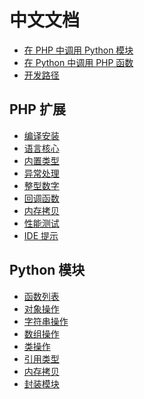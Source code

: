 中文文档
====

- [在 PHP 中调用 Python 模块](php/tutorial.md)
- [在 Python 中调用 PHP 函数](python/tutorial.md)
- [开发路径](roadmap.md)

PHP 扩展
----
* [编译安装](php/build.md)
* [语言核心](php/core.md)
* [内置类型](php/object.md)
* [异常处理](php/exception.md)
* [整型数字](php/int.md)
* [回调函数](php/fn.md)
* [内存拷贝](php/memory.md)
* [性能测试](benchmark.md)
* [IDE 提示](php/composer.md)

Python 模块
---
- [函数列表](python/function.md)
- [对象操作](python/object.md)
- [字符串操作](python/string.md)
- [数组操作](python/array.md)
- [类操作](python/class.md)
- [引用类型](python/reference.md)
- [内存拷贝](python/memory.md)
- [封装模块](python/module.md)

